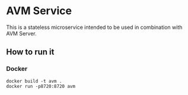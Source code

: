 # AVM Service

This is a stateless microservice intended to be used in combination with AVM Server.

## How to run it

### Docker

```
docker build -t avm .
docker run -p8720:8720 avm
```

